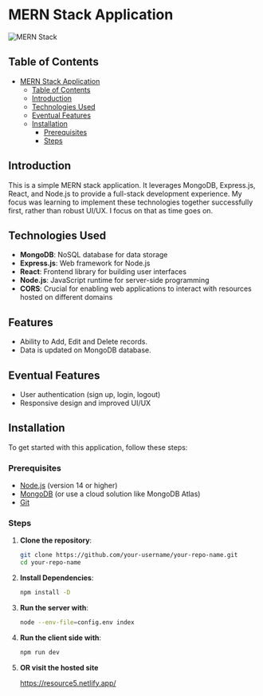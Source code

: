 # MERN Stack Application

![MERN Stack](https://)

## Table of Contents

- [MERN Stack Application](#mern-stack-application)
  - [Table of Contents](#table-of-contents)
  - [Introduction](#introduction)
  - [Technologies Used](#technologies-used)
  - [Eventual Features](#eventual-features)
  - [Installation](#installation)
    - [Prerequisites](#prerequisites)
    - [Steps](#steps)

## Introduction

This is a simple MERN stack application. It leverages MongoDB, Express.js, React, and Node.js to provide a full-stack development experience. My focus was learning to implement these technologies together successfully first, rather than robust UI/UX. I focus on that as time goes on.

## Technologies Used

- **MongoDB**: NoSQL database for data storage
- **Express.js**: Web framework for Node.js
- **React**: Frontend library for building user interfaces
- **Node.js**: JavaScript runtime for server-side programming
- **CORS**: Crucial for enabling web applications to interact with resources hosted on different domains

## Features

- Ability to Add, Edit and Delete records.
- Data is updated on MongoDB database.

## Eventual Features

- User authentication (sign up, login, logout)
- Responsive design and improved UI/UX

## Installation

To get started with this application, follow these steps:

### Prerequisites

- [Node.js](https://nodejs.org/) (version 14 or higher)
- [MongoDB](https://www.mongodb.com/) (or use a cloud solution like MongoDB Atlas)
- [Git](https://git-scm.com/)

### Steps

1. **Clone the repository**:

   ```bash
   git clone https://github.com/your-username/your-repo-name.git
   cd your-repo-name
   ```

2. **Install Dependencies**:

   ```bash
   npm install -D
   ```

3. **Run the server with**:

   ```bash
   node --env-file=config.env index
   ```

4. **Run the client side with**:

   ```bash
   npm run dev
   ```

5. **OR visit the hosted site**

   <https://resource5.netlify.app/>
